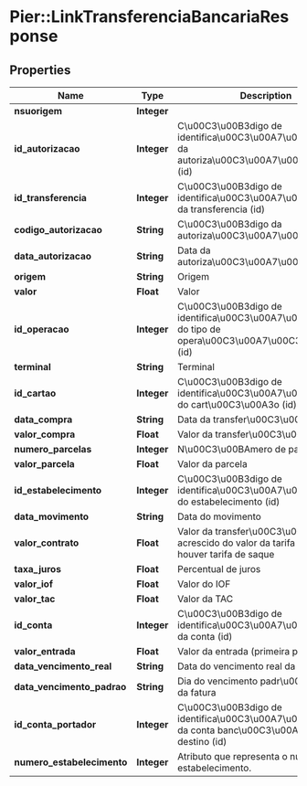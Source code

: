 # Pier::LinkTransferenciaBancariaResponse

## Properties
Name | Type | Description | Notes
------------ | ------------- | ------------- | -------------
**nsuorigem** | **Integer** |  | [optional] 
**id_autorizacao** | **Integer** | C\u00C3\u00B3digo de identifica\u00C3\u00A7\u00C3\u00A3o da autoriza\u00C3\u00A7\u00C3\u00A3o (id) | [optional] 
**id_transferencia** | **Integer** | C\u00C3\u00B3digo de identifica\u00C3\u00A7\u00C3\u00A3o da transferencia (id) | [optional] 
**codigo_autorizacao** | **String** | C\u00C3\u00B3digo da autoriza\u00C3\u00A7\u00C3\u00A3o | [optional] 
**data_autorizacao** | **String** | Data da autoriza\u00C3\u00A7\u00C3\u00A3o | [optional] 
**origem** | **String** | Origem | [optional] 
**valor** | **Float** | Valor | [optional] 
**id_operacao** | **Integer** | C\u00C3\u00B3digo de identifica\u00C3\u00A7\u00C3\u00A3o do tipo de opera\u00C3\u00A7\u00C3\u00A3o (id) | [optional] 
**terminal** | **String** | Terminal | [optional] 
**id_cartao** | **Integer** | C\u00C3\u00B3digo de identifica\u00C3\u00A7\u00C3\u00A3o do cart\u00C3\u00A3o (id) | [optional] 
**data_compra** | **String** | Data da transfer\u00C3\u00AAncia | [optional] 
**valor_compra** | **Float** | Valor da transfer\u00C3\u00AAncia | [optional] 
**numero_parcelas** | **Integer** | N\u00C3\u00BAmero de parcelas | [optional] 
**valor_parcela** | **Float** | Valor da parcela | [optional] 
**id_estabelecimento** | **Integer** | C\u00C3\u00B3digo de identifica\u00C3\u00A7\u00C3\u00A3o do estabelecimento (id) | [optional] 
**data_movimento** | **String** | Data do movimento | [optional] 
**valor_contrato** | **Float** | Valor da transfer\u00C3\u00AAncia acrescido do valor da tarifa de saque se houver tarifa de saque | [optional] 
**taxa_juros** | **Float** | Percentual de juros | [optional] 
**valor_iof** | **Float** | Valor do IOF | [optional] 
**valor_tac** | **Float** | Valor da TAC | [optional] 
**id_conta** | **Integer** | C\u00C3\u00B3digo de identifica\u00C3\u00A7\u00C3\u00A3o da conta (id) | [optional] 
**valor_entrada** | **Float** | Valor da entrada (primeira parcela) | [optional] 
**data_vencimento_real** | **String** | Data do vencimento real da fatura | [optional] 
**data_vencimento_padrao** | **String** | Dia do vencimento padr\u00C3\u00A3o da fatura | [optional] 
**id_conta_portador** | **Integer** | C\u00C3\u00B3digo de identifica\u00C3\u00A7\u00C3\u00A3o da conta banc\u00C3\u00A1ria de destino (id) | [optional] 
**numero_estabelecimento** | **Integer** | Atributo que representa o numero do estabelecimento. | [optional] 



